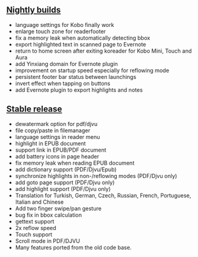 ## [Nightly builds](https://github.com/koreader/koreader/releases)
* language settings for Kobo finally work
* enlarge touch zone for readerfooter
* fix a memory leak when automatically detecting bbox
* export highlighted text in scanned page to Evernote
* return to home screen after exiting koreader for Kobo Mini, Touch and Aura
* add Yinxiang domain for Evernote plugin
* improvement on startup speed especially for reflowing mode
* persistent footer bar status between launchings
* invert effect when tapping on buttons
* add Evernote plugin to export highlights and notes

## [Stable release](https://github.com/koreader/koreader/releases/tag/v2014.04-stable)
* dewatermark option for pdf/djvu
* file copy/paste in filemanager
* language settings in reader menu
* highlight in EPUB document
* support link in EPUB/PDF document
* add battery icons in page header
* fix memory leak when reading EPUB document
* add dictionary support (PDF/Djvu/Epub)
* synchronize highlights in non-/reflowing modes (PDF/Djvu only)
* add goto page support (PDF/Djvu only)
* add highlight support (PDF/Djvu only)
* Translation for Turkish, German, Czech, Russian, French, Portuguese, Italian and Chinese
* Add two finger swipe/pan gesture
* bug fix in bbox calculation
* gettext support
* 2x reflow speed
* Touch support
* Scroll mode in PDF/DJVU
* Many features ported from the old code base.